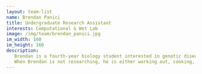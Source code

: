 ```yaml
---
layout: team-list
name: Brendan Panici
title: Undergraduate Research Assistant
interests: Computational & Wet Lab
image: /img/team/brendan_panici.jpg
im_width: 160
im_height: 160
description:
   Brendan is a fourth-year biology student interested in genetic diseases and computer science. Currently, he is researching Diamond-Blackfan Anemia, a disease as intriguing as its name. 
   When Brendan is not researching, he is either working out, cooking, or somewhere outside.
---
```


